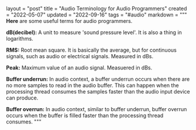 layout = "post"
title = "Audio Terminology for Audio Programmers"
created = "2022-05-07"
updated = "2022-09-16"
tags = "#audio"
markdown = """
**Here** are some useful terms for audio programmers.

**dB(decibel):** A unit to measure 'sound pressure level'. It is also a thing in
logarithms.

**RMS:** Root mean square. It is basically the average, but for continuous
signals, such as audio or electrical signals. Measured in dBs.

**Peak:** Maximum value of an audio signal. Measuered in dBs.

**Buffer underrun:** In audio context, a buffer underrun occurs when there are no
more samples to read in the audio buffer. This can happen when the processing thread
consumes the samples faster than the audio input device can produce.

**Buffer overrun:** In audio context, similar to buffer underrun, buffer overrun occurs
when the buffer is filled faster than the processing thread consumes.
"""